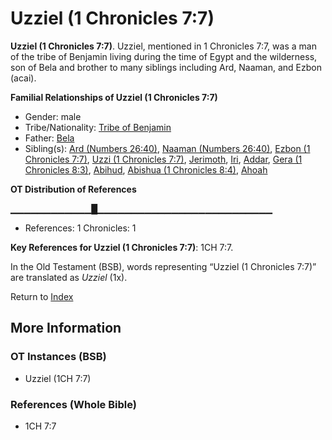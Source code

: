 # Uzziel (1 Chronicles 7:7)
**Uzziel (1 Chronicles 7:7)**. 
Uzziel, mentioned in 1 Chronicles 7:7, was a man of the tribe of Benjamin living during the time of Egypt and the wilderness, son of Bela and brother to many siblings including Ard, Naaman, and Ezbon (acai). 




**Familial Relationships of Uzziel (1 Chronicles 7:7)**


* Gender: male
* Tribe/Nationality: [Tribe of Benjamin](../../../groups/md/acai/Benjamin.md)
* Father: [Bela](Bela.md)
* Sibling(s): [Ard (Numbers 26:40)](Ard.2.md), [Naaman (Numbers 26:40)](Naaman.2.md), [Ezbon (1 Chronicles 7:7)](Ezbon.2.md), [Uzzi (1 Chronicles 7:7)](Uzzi.3.md), [Jerimoth](Jerimoth.md), [Iri](Iri.md), [Addar](Addar.md), [Gera (1 Chronicles 8:3)](Gera.3.md), [Abihud](Abihud.md), [Abishua (1 Chronicles 8:4)](Abishua.2.md), [Ahoah](Ahoah.md)


**OT Distribution of References**

▁▁▁▁▁▁▁▁▁▁▁▁█▁▁▁▁▁▁▁▁▁▁▁▁▁▁▁▁▁▁▁▁▁▁▁▁▁▁
* References: 1 Chronicles: 1



**Key References for Uzziel (1 Chronicles 7:7)**: 
1CH 7:7. 


In the Old Testament (BSB), words representing “Uzziel (1 Chronicles 7:7)” are translated as 
*Uzziel* (1x). 




Return to [Index](00-Index.md)

## More Information

### OT Instances (BSB)

* Uzziel (1CH 7:7)



### References (Whole Bible)

* 1CH 7:7



